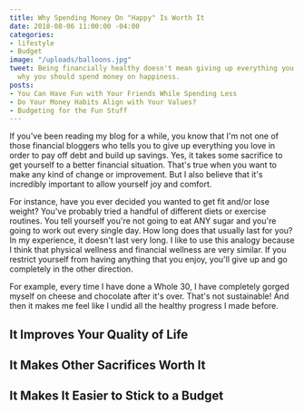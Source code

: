 ```yaml
---
title: Why Spending Money On "Happy" Is Worth It
date: 2018-08-06 11:00:00 -04:00
categories:
- lifestyle
- Budget
image: "/uploads/balloons.jpg"
tweet: Being financially healthy doesn't mean giving up everything you love. Here's
  why you should spend money on happiness.
posts:
- You Can Have Fun with Your Friends While Spending Less
- Do Your Money Habits Align with Your Values?
- Budgeting for the Fun Stuff
---
```


If you've been reading my blog for a while, you know that I'm not one of those financial bloggers who tells you to give up everything you love in order to pay off debt and build up savings. Yes, it takes some sacrifice to get yourself to a better financial situation. That's true when you want to make any kind of change or improvement. But I also believe that it's incredibly important to allow yourself joy and comfort.

For instance, have you ever decided you wanted to get fit and/or lose weight? You've probably tried a handful of different diets or exercise routines. You tell yourself you're not going to eat ANY sugar and you're going to work out every single day. How long does that usually last for you? In my experience, it doesn't last very long. I like to use this analogy because I think that physical wellness and financial wellness are very similar. If you restrict yourself from having anything that you enjoy, you'll give up and go completely in the other direction. 

For example, every time I have done a Whole 30, I have completely gorged myself on cheese and chocolate after it's over. That's not sustainable! And then it makes me feel like I undid all the healthy progress I made before. 

## It Improves Your Quality of Life

## It Makes Other Sacrifices Worth It

## It Makes It Easier to Stick to a Budget